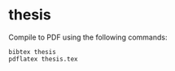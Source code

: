 # thesis

Compile to PDF using the following commands: 

```
bibtex thesis
pdflatex thesis.tex 
``` 
